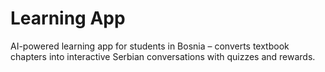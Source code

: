 # Learning App
AI-powered learning app for students in Bosnia – converts textbook chapters into interactive Serbian conversations with quizzes and rewards.
